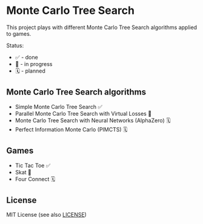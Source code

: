 # Monte Carlo Tree Search

This project plays with different Monte Carlo Tree Search algorithms applied to games.

Status:

- ✅ - done
- 🚧 - in progress
- 🗓️ - planned

## Monte Carlo Tree Search algorithms

- Simple Monte Carlo Tree Search ✅
- Parallel Monte Carlo Tree Search with Virtual Losses 🚧
- Monte Carlo Tree Search with Neural Networks (AlphaZero) 🗓️
- Perfect Information Monte Carlo (PIMCTS) 🗓️

## Games

- Tic Tac Toe ✅
- Skat 🚧
- Four Connect 🗓

## License

MIT License (see also [LICENSE](LICENSE))
